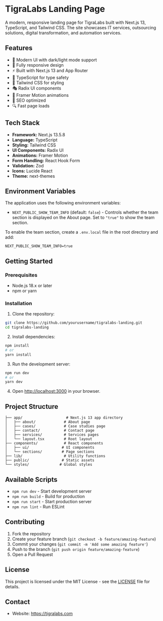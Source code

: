 # TigraLabs Landing Page

A modern, responsive landing page for TigraLabs built with Next.js 13, TypeScript, and Tailwind CSS. The site showcases IT services, outsourcing solutions, digital transformation, and automation services.

## Features

- 🎨 Modern UI with dark/light mode support
- 📱 Fully responsive design
- ⚡ Built with Next.js 13 and App Router
- 🎯 TypeScript for type safety
- 🎨 Tailwind CSS for styling
- 🎭 Radix UI components
- 🎨 Framer Motion animations
- 📝 SEO optimized
- 🔍 Fast page loads

## Tech Stack

- **Framework:** Next.js 13.5.8
- **Language:** TypeScript
- **Styling:** Tailwind CSS
- **UI Components:** Radix UI
- **Animations:** Framer Motion
- **Form Handling:** React Hook Form
- **Validation:** Zod
- **Icons:** Lucide React
- **Theme:** next-themes

## Environment Variables

The application uses the following environment variables:

- `NEXT_PUBLIC_SHOW_TEAM_INFO` (default: `false`) - Controls whether the team section is displayed on the About page. Set to `"true"` to show the team section.

To enable the team section, create a `.env.local` file in the root directory and add:

```
NEXT_PUBLIC_SHOW_TEAM_INFO=true
```

## Getting Started

### Prerequisites

- Node.js 18.x or later
- npm or yarn

### Installation

1. Clone the repository:

```bash
git clone https://github.com/yourusername/tigralabs-landing.git
cd tigralabs-landing
```

2. Install dependencies:

```bash
npm install
# or
yarn install
```

3. Run the development server:

```bash
npm run dev
# or
yarn dev
```

4. Open [http://localhost:3000](http://localhost:3000) in your browser.

## Project Structure

```
├── app/                    # Next.js 13 app directory
│   ├── about/             # About page
│   ├── cases/             # Case studies page
│   ├── contact/           # Contact page
│   ├── services/          # Services pages
│   └── layout.tsx         # Root layout
├── components/            # React components
│   ├── ui/               # UI components
│   └── sections/         # Page sections
├── lib/                   # Utility functions
├── public/               # Static assets
└── styles/              # Global styles
```

## Available Scripts

- `npm run dev` - Start development server
- `npm run build` - Build for production
- `npm run start` - Start production server
- `npm run lint` - Run ESLint

## Contributing

1. Fork the repository
2. Create your feature branch (`git checkout -b feature/amazing-feature`)
3. Commit your changes (`git commit -m 'Add some amazing feature'`)
4. Push to the branch (`git push origin feature/amazing-feature`)
5. Open a Pull Request

## License

This project is licensed under the MIT License - see the [LICENSE](LICENSE) file for details.

## Contact

- Website: https://tigralabs.com
